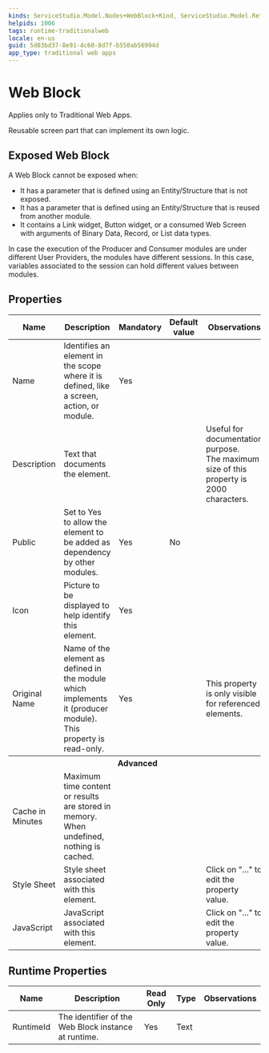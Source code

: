 ```yaml
---
kinds: ServiceStudio.Model.Nodes+WebBlock+Kind, ServiceStudio.Model.ReferenceWebBlock+Kind
helpids: 1006
tags: runtime-traditionalweb
locale: en-us
guid: 5d03bd37-8e91-4c60-8d7f-b550ab56994d
app_type: traditional web apps
---
```


# Web Block

<div class="info" markdown="1">

Applies only to Traditional Web Apps.

</div>

Reusable screen part that can implement its own logic.

## Exposed Web Block

A Web Block cannot be exposed when:

* It has a parameter that is defined using an Entity/Structure that is not exposed.
* It has a parameter that is defined using an Entity/Structure that is reused from another module.
* It contains a Link widget, Button widget, or a consumed Web Screen with arguments of Binary Data, Record, or List data types.

In case the execution of the Producer and Consumer modules are under different User Providers, the modules have different sessions. In this case, variables associated to the session can hold different values between modules.

## Properties

<table markdown="1">
<thead>
<tr>
<th>Name</th>
<th>Description</th>
<th>Mandatory</th>
<th>Default value</th>
<th>Observations</th>
</tr>
</thead>
<tbody>
<tr>
<td title="Name">Name</td>
<td>Identifies an element in the scope where it is defined, like a screen, action, or module.</td>
<td>Yes</td>
<td></td>
<td></td>
</tr>
<tr>
<td title="Description">Description</td>
<td>Text that documents the element.</td>
<td></td>
<td></td>
<td>Useful for documentation purpose.<br/>The maximum size of this property is 2000 characters.</td>
</tr>
<tr>
<td title="Public">Public</td>
<td>Set to Yes to allow the element to be added as dependency by other modules.</td>
<td>Yes</td>
<td>No</td>
<td></td>
</tr>
<tr>
<td title="Icon">Icon</td>
<td>Picture to be displayed to help identify this element.</td>
<td>Yes</td>
<td></td>
<td></td>
</tr>
<tr>
<td title="Original Name">Original Name</td>
<td>Name of the element as defined in the module which implements it (producer module). This property is read-only.</td>
<td>Yes</td>
<td></td>
<td>This property is only visible for referenced elements.</td>
</tr>
<tr >
<th colspan="5">Advanced</th>
</tr>
<tr>
<td title="Cache in Minutes">Cache in Minutes</td>
<td>Maximum time content or results are stored in memory. When undefined, nothing is cached.</td>
<td></td>
<td></td>
<td></td>
</tr>
<tr>
<td title="Style Sheet">Style Sheet</td>
<td>Style sheet associated with this element.</td>
<td></td>
<td></td>
<td>Click on "..." to edit the property value.</td>
</tr>
<tr>
<td title="JavaScript">JavaScript</td>
<td>JavaScript associated with this element.</td>
<td></td>
<td></td>
<td>Click on "..." to edit the property value.</td>
</tr>
</tbody>
</table>

## Runtime Properties

<table markdown="1">
<thead>
<tr>
<th>Name</th>
<th>Description</th>
<th>Read Only</th>
<th>Type</th>
<th>Observations</th>
</tr>
</thead>
<tbody>
<tr>
<td>RuntimeId</td>
<td>The identifier of the Web Block instance at runtime.</td>
<td>Yes</td>
<td>Text</td>
<td></td>
</tr>
</tbody>
</table>

